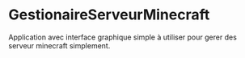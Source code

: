# GestionaireServeurMinecraft
Application avec interface graphique simple à utiliser pour gerer des serveur minecraft simplement.
